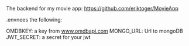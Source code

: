 The backend for my movie app: https://github.com/eriktoger/MovieApp

.envnees the following:

OMDBKEY: a key from www.omdbapi.com
MONGO_URL: Url to mongoDB
JWT_SECRET: a secret for your jwt
